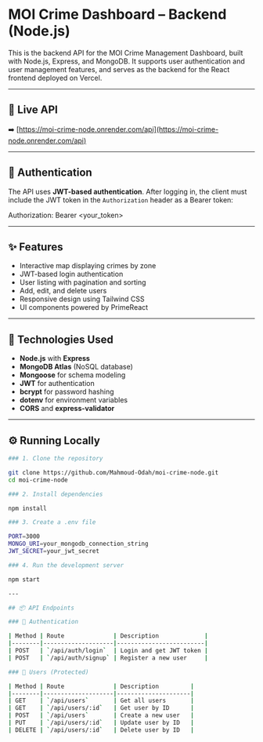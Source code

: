 # MOI Crime Dashboard – Backend (Node.js)

This is the backend API for the MOI Crime Management Dashboard, built with Node.js, Express, and MongoDB. It supports user authentication and user management features, and serves as the backend for the React frontend deployed on Vercel.

---

## 🔗 Live API

➡️ [https://moi-crime-node.onrender.com/api](https://moi-crime-node.onrender.com/api)

---

## 🔐 Authentication

The API uses **JWT-based authentication**. After logging in, the client must include the JWT token in the `Authorization` header as a Bearer token:

Authorization: Bearer <your_token>

---

## ✨ Features

- Interactive map displaying crimes by zone 
- JWT-based login authentication
- User listing with pagination and sorting
- Add, edit, and delete users
- Responsive design using Tailwind CSS
- UI components powered by PrimeReact

---

## 🧰 Technologies Used

- **Node.js** with **Express**
- **MongoDB Atlas** (NoSQL database)
- **Mongoose** for schema modeling
- **JWT** for authentication
- **bcrypt** for password hashing
- **dotenv** for environment variables
- **CORS** and **express-validator**

---

## ⚙️ Running Locally

```bash
### 1. Clone the repository

git clone https://github.com/Mahmoud-Odah/moi-crime-node.git
cd moi-crime-node

### 2. Install dependencies

npm install

### 3. Create a .env file

PORT=3000
MONGO_URI=your_mongodb_connection_string
JWT_SECRET=your_jwt_secret

### 4. Run the development server

npm start

---

## 📦 API Endpoints

### 🔑 Authentication

| Method | Route              | Description             |
|--------|--------------------|-------------------------|
| POST   | `/api/auth/login`  | Login and get JWT token |
| POST   | `/api/auth/signup` | Register a new user     |

### 👥 Users (Protected)

| Method | Route              | Description         |
|--------|--------------------|---------------------|
| GET    | `/api/users`       | Get all users       |
| GET    | `/api/users/:id`   | Get user by ID      |
| POST   | `/api/users`       | Create a new user   |
| PUT    | `/api/users/:id`   | Update user by ID   |
| DELETE | `/api/users/:id`   | Delete user by ID   |
